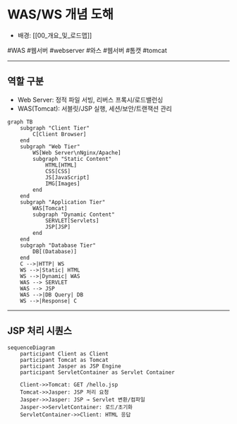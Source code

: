 # WAS/WS 개념 도해

- 배경: [[00_개요_및_로드맵]]

#WAS #웹서버 #webserver #와스 #웹서버 #톰캣 #tomcat

---

## 역할 구분

- Web Server: 정적 파일 서빙, 리버스 프록시/로드밸런싱
- WAS(Tomcat): 서블릿/JSP 실행, 세션/보안/트랜잭션 관리

```mermaid
graph TB
    subgraph "Client Tier"
        C[Client Browser]
    end
    subgraph "Web Tier"
        WS[Web Server\nNginx/Apache]
        subgraph "Static Content"
            HTML[HTML]
            CSS[CSS]
            JS[JavaScript]
            IMG[Images]
        end
    end
    subgraph "Application Tier"
        WAS[Tomcat]
        subgraph "Dynamic Content"
            SERVLET[Servlets]
            JSP[JSP]
        end
    end
    subgraph "Database Tier"
        DB[(Database)]
    end
    C -->|HTTP| WS
    WS -->|Static| HTML
    WS -->|Dynamic| WAS
    WAS --> SERVLET
    WAS --> JSP
    WAS -->|DB Query| DB
    WS -->|Response| C
```

---

## JSP 처리 시퀀스

```mermaid
sequenceDiagram
    participant Client as Client
    participant Tomcat as Tomcat
    participant Jasper as JSP Engine
    participant ServletContainer as Servlet Container

    Client->>Tomcat: GET /hello.jsp
    Tomcat->>Jasper: JSP 처리 요청
    Jasper->>Jasper: JSP → Servlet 변환/컴파일
    Jasper->>ServletContainer: 로드/초기화
    ServletContainer->>Client: HTML 응답
```
